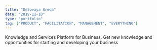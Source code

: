 ```yaml
---
title: "Delovaya Sreda"
date: "2019-11-10"
type: "portfolio"
tag: ["PRODUCT", "FACILITATION", "MANAGEMENT", "EVERYTHING"]
---
```


Knowledge and Services Platform for Business. Get new knowledge and opportunities for starting and developing your business
